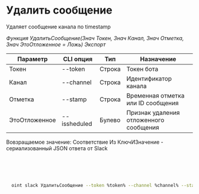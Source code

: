 ﻿---
sidebar_position: 4
---

# Удалить сообщение
 Удаляет сообщение канала по timestamp


*Функция УдалитьСообщение(Знач Токен, Знач Канал, Знач Отметка, Знач ЭтоОтложенное = Ложь) Экспорт*

  | Параметр | CLI опция | Тип | Назначение |
  |-|-|-|-|
  | Токен | --token | Строка | Токен бота |
  | Канал | --channel | Строка | Идентификатор канала |
  | Отметка | --stamp | Строка | Временная отметка или ID сообщения |
  | ЭтоОтложенное | --issheduled | Булево | Признак удаления отложенного сообщения |

  
  Вовзращаемое значение:   Соответствие Из КлючИЗначение - сериализованный JSON ответа от Slack

```bsl title="Пример кода"
	

	
```

```sh title="Пример команд CLI"
    
  oint slack УдалитьСообщение --token %token% --channel %channel% --stamp %stamp% --issheduled %issheduled%

```


```json title="Результат"



```
